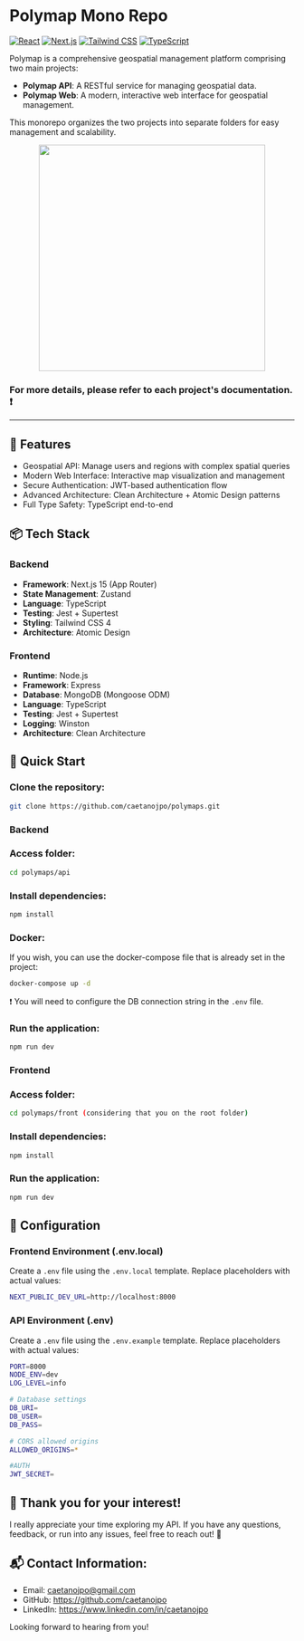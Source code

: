 # Polymap Mono Repo
[![React](https://img.shields.io/badge/React-18.x-blue)](https://reactjs.org/)
[![Next.js](https://img.shields.io/badge/Next.js-13.x-lightblue)](https://nextjs.org/)
[![Tailwind CSS](https://img.shields.io/badge/Tailwind_CSS-3.x-pink)](https://tailwindcss.com/)
[![TypeScript](https://img.shields.io/badge/TypeScript-5.x-blue)](https://www.typescriptlang.org/)

Polymap is a comprehensive geospatial management platform comprising two main projects:
- **Polymap API**: A RESTful service for managing geospatial data.
- **Polymap Web**: A modern, interactive web interface for geospatial management.

This monorepo organizes the two projects into separate folders for easy management and scalability.

<p align="center">
  <img src="https://github.com/user-attachments/assets/a96044e3-3f8d-4d02-9856-75c292489c5b" width="400">
</p>

### For more details, please refer to each project's documentation. ❗
---

## 🌟 Features
- Geospatial API: Manage users and regions with complex spatial queries
- Modern Web Interface: Interactive map visualization and management
- Secure Authentication: JWT-based authentication flow
- Advanced Architecture: Clean Architecture + Atomic Design patterns
- Full Type Safety: TypeScript end-to-end

## 📦 Tech Stack
### Backend
- **Framework**: Next.js 15 (App Router)
- **State Management**: Zustand
- **Language**: TypeScript
- **Testing**: Jest + Supertest
- **Styling**: Tailwind CSS 4
- **Architecture**: Atomic Design
### Frontend
- **Runtime**: Node.js
- **Framework**: Express
- **Database**: MongoDB (Mongoose ODM)
- **Language**: TypeScript
- **Testing**: Jest + Supertest
- **Logging**: Winston
- **Architecture**: Clean Architecture

## 🚀 Quick Start

### Clone the repository:
```bash
git clone https://github.com/caetanojpo/polymaps.git
```
### Backend
### Access folder:
```bash
cd polymaps/api
```

### Install dependencies:
```bash
npm install
```

### Docker:
If you wish, you can use the docker-compose file that is already set in the project:
```bash
docker-compose up -d
```
❗ You will need to configure the DB connection string in the `.env` file.

### Run the application:
```bash
npm run dev
```

### Frontend
### Access folder:
```bash
cd polymaps/front (considering that you on the root folder)
```

### Install dependencies:
```bash
npm install
```

### Run the application:
```bash
npm run dev
```

## 🔧 Configuration

### Frontend Environment (.env.local)
Create a `.env` file using the `.env.local` template. Replace placeholders with actual values:
```bash
NEXT_PUBLIC_DEV_URL=http://localhost:8000
```

### API Environment (.env)
Create a `.env` file using the `.env.example` template. Replace placeholders with actual values:
```bash
PORT=8000
NODE_ENV=dev
LOG_LEVEL=info

# Database settings
DB_URI=
DB_USER=
DB_PASS=

# CORS allowed origins
ALLOWED_ORIGINS=*

#AUTH
JWT_SECRET=
```

## 🎉 Thank you for your interest!
I really appreciate your time exploring my API. If you have any questions, feedback, or run into any issues, feel free to reach out! 🚀

## 📬 Contact Information:
- Email: caetanojpo@gmail.com
- GitHub: https://github.com/caetanojpo
- LinkedIn: https://www.linkedin.com/in/caetanojpo

Looking forward to hearing from you!
